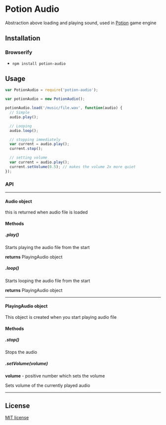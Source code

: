 # Potion Audio

Abstraction above loading and playing sound, used in [Potion](https://github.com/jansedivy/potion) game engine

## Installation

### Browserify

- `npm install potion-audio`

## Usage

```javascript
var PotionAudio = require('potion-audio');

var potionAudio = new PotionAudio();

potionAudio.load('/music/file.wav', function(audio) {
  // Simple
  audio.play();

  // Looping
  audio.loop();

  // stopping immediately
  var current = audio.play();
  current.stop();

  // setting volume
  var current = audio.play();
  current.setVolume(0.5); // makes the volume 2x more quiet
});
```

### API

---

#### Audio object

this is returned when audio file is loaded

#### Methods

##### .play()

Starts playing the audio file from the start

**returns** PlayingAudio object

##### .loop()

Starts looping the audio file from the start

**returns** PlayingAudio object

---

#### PlayingAudio object

This object is created when you start playing audio file

#### Methods

##### .stop()

Stops the audio

##### .setVolume(volume)

**volume** - positive number which sets the volume

Sets volume of the currently played audio

---

## License

[MIT license](http://opensource.org/licenses/mit-license.php)
